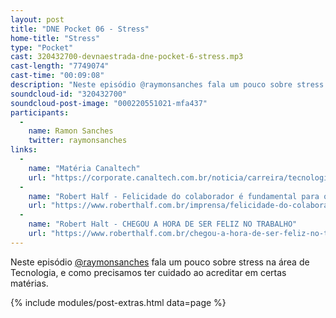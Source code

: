 ```yaml
---
layout: post
title: "DNE Pocket 06 - Stress"
home-title: "Stress"
type: "Pocket"
cast: 320432700-devnaestrada-dne-pocket-6-stress.mp3
cast-length: "7749074"
cast-time: "00:09:08"
description: "Neste episódio @raymonsanches fala um pouco sobre stress na área de Tecnologia, e como precisamos ter cuidado ao acreditar em certas matérias."
soundcloud-id: "320432700"
soundcloud-post-image: "000220551021-mfa437"
participants:
  -
    name: Ramon Sanches
    twitter: raymonsanches
links:
  -
    name: "Matéria Canaltech"
    url: "https://corporate.canaltech.com.br/noticia/carreira/tecnologia-e-a-carreira-com-menor-nivel-de-estresse-indica-estudo-91488/"
  -
    name: "Robert Half - Felicidade do colaborador é fundamental para o sucesso da organização"
    url: "https://www.roberthalf.com.br/imprensa/felicidade-do-colaborador-e-fundamental-para-o-sucesso-da-organizacao"
  -
    name: "Robert Halt - CHEGOU A HORA DE SER FELIZ NO TRABALHO"
    url: "https://www.roberthalf.com.br/chegou-a-hora-de-ser-feliz-no-trabalho?utm_campaign=rh-all-workhappy2017-mar2017&utm_content=ctatext&utm_medium=pressrelease&utm_source=roberthalf"
---
```


Neste episódio [@raymonsanches](http://twitter.com/raymonsanches) fala um pouco sobre stress na área de Tecnologia, e como precisamos ter cuidado ao acreditar em certas matérias.

{% include modules/post-extras.html data=page %}
